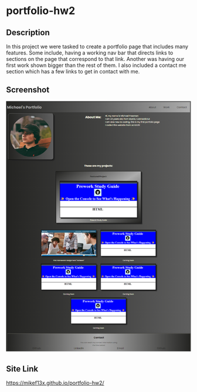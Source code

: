 # portfolio-hw2

## Description
In this project we were tasked to create a portfolio page that includes many features. Some include, having a working nav bar that directs links to sections on the page that correspond to that link. Another was having our first work shown bigger than the rest of them. I also included a contact me section which has a few links to get in contact with me.


## Screenshot
![alt text](assets/images/portfolio.png "Website Screenshot")


## Site Link 
https://mikef13x.github.io/portfolio-hw2/

